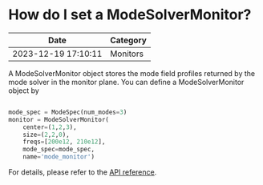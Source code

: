 # How do I set a ModeSolverMonitor?

| Date       | Category    |
|------------|-------------|
| 2023-12-19 17:10:11 | Monitors |


A ModeSolverMonitor object stores the mode field profiles returned by the mode solver in the monitor plane. You can define a ModeSolverMonitor object by



```python

mode_spec = ModeSpec(num_modes=3)
monitor = ModeSolverMonitor(
    center=(1,2,3),
    size=(2,2,0),
    freqs=[200e12, 210e12],
    mode_spec=mode_spec,
    name='mode_monitor')

```



For details, please refer to the [API reference](https://docs.flexcompute.com/projects/tidy3d/en/latest/api/_autosummary/tidy3d.ModeSolverMonitor.html).